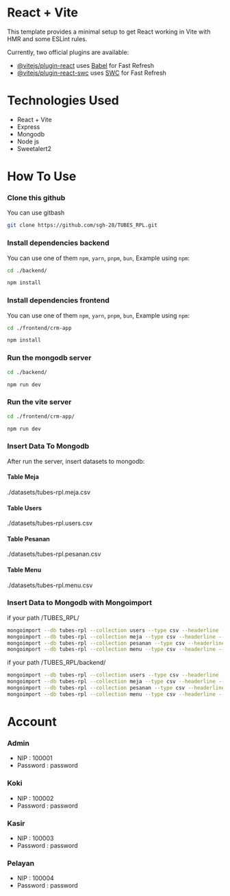 # React + Vite

This template provides a minimal setup to get React working in Vite with HMR and some ESLint rules.

Currently, two official plugins are available:

- [@vitejs/plugin-react](https://github.com/vitejs/vite-plugin-react/blob/main/packages/plugin-react/README.md) uses [Babel](https://babeljs.io/) for Fast Refresh
- [@vitejs/plugin-react-swc](https://github.com/vitejs/vite-plugin-react-swc) uses [SWC](https://swc.rs/) for Fast Refresh

# Technologies Used
- React + Vite
- Express
- Mongodb
- Node js
- Sweetalert2

# How To Use

### Clone this github

 You can use gitbash

 ```bash
git clone https://github.com/sgh-28/TUBES_RPL.git
```

### Install dependencies backend

You can use one of them `npm`, `yarn`, `pnpm`, `bun`, Example using `npm`:

```bash
cd ./backend/

npm install
```

### Install dependencies frontend

You can use one of them `npm`, `yarn`, `pnpm`, `bun`, Example using `npm`:

```bash
cd ./frontend/crm-app

npm install
```

### Run the mongodb server
```bash
cd ./backend/

npm run dev
```

### Run the vite server
```bash
cd ./frontend/crm-app/

npm run dev
```

### Insert Data To Mongodb

After run the server, insert datasets to mongodb:

#### Table Meja

./datasets/tubes-rpl.meja.csv

#### Table Users

./datasets/tubes-rpl.users.csv

#### Table Pesanan

./datasets/tubes-rpl.pesanan.csv

#### Table Menu

./datasets/tubes-rpl.menu.csv

### Insert Data to Mongodb with Mongoimport

if your path /TUBES_RPL/
```bash
mongoimport --db tubes-rpl --collection users --type csv --headerline --file .\datasets\tubes-rpl.users.csv
mongoimport --db tubes-rpl --collection meja --type csv --headerline --file .\datasets\tubes-rpl.meja.csv
mongoimport --db tubes-rpl --collection pesanan --type csv --headerline --file .\datasets\tubes-rpl.pesanan.csv
mongoimport --db tubes-rpl --collection menu --type csv --headerline --file .\datasets\tubes-rpl.menu.csv
```
if your path /TUBES_RPL/backend/
```bash
mongoimport --db tubes-rpl --collection users --type csv --headerline --file ..\datasets\tubes-rpl.users.csv
mongoimport --db tubes-rpl --collection meja --type csv --headerline --file ..\datasets\tubes-rpl.meja.csv
mongoimport --db tubes-rpl --collection pesanan --type csv --headerline --file ..\datasets\tubes-rpl.pesanan.csv
mongoimport --db tubes-rpl --collection menu --type csv --headerline --file ..\datasets\tubes-rpl.menu.csv
```

# Account
### Admin
- NIP : 100001
- Password : password

### Koki
- NIP : 100002
- Password :  password

### Kasir
- NIP : 100003
- Password : password

### Pelayan
- NIP : 100004
- Password : password
